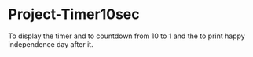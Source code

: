 # Project-Timer10sec
To display the timer and to countdown from 10  to 1 and the to print happy independence day after it.

